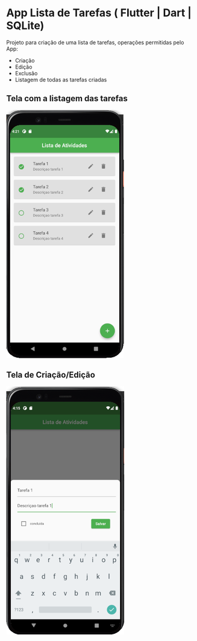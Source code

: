# App Lista de Tarefas ( Flutter | Dart | SQLite)

Projeto para criação de uma lista de tarefas, operações permitidas pelo App:
- Criação
- Edição
- Exclusão
- Listagem de todas as tarefas criadas

## Tela com a listagem das tarefas
<img src="./assets/images/listagem.png" alt="Print da tela HomePage"/>
<br/>

## Tela de Criação/Edição
<img src="./assets/images/criacao_edicao.png" alt="Print da tela Crição/Edição"/>
<br/>